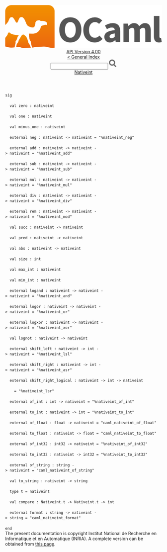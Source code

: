 <!-- ((! set title API !)) ((! set documentation !)) ((! set api !)) ((! set nobreadcrumb !)) -->
<div class="api"><header><nav class="toc brand"><a class="brand" href="https://ocaml.org/"><img src="colour-logo-gray.svg" class="svg" alt="OCaml"></a></nav><nav class="toc"><div class="toc_version"><a href="/docs" id="version-select">API Version 4.00</a></div><a href="index.html">&lt; General Index</a><div class="api_search"><input type="text" name="apisearch" id="api_search" oninput="mySearch(false);" onkeypress="this.oninput();" onclick="this.oninput();" onpaste="this.oninput();">
<img src="search_icon.svg" alt="Search" class="svg" onclick="mySearch(false)"></div>
<div id="search_results"></div><div class="toc_title"><a href="Nativeint.html">Nativeint</a></div><ul></ul></nav></header>
<code class="code"><span class="keyword">sig</span><br>
&nbsp;&nbsp;<span class="keyword">val</span>&nbsp;zero&nbsp;:&nbsp;nativeint<br>
&nbsp;&nbsp;<span class="keyword">val</span>&nbsp;one&nbsp;:&nbsp;nativeint<br>
&nbsp;&nbsp;<span class="keyword">val</span>&nbsp;minus_one&nbsp;:&nbsp;nativeint<br>
&nbsp;&nbsp;<span class="keyword">external</span>&nbsp;neg&nbsp;:&nbsp;nativeint&nbsp;<span class="keywordsign">-&gt;</span>&nbsp;nativeint&nbsp;=&nbsp;<span class="string">"%nativeint_neg"</span><br>
&nbsp;&nbsp;<span class="keyword">external</span>&nbsp;add&nbsp;:&nbsp;nativeint&nbsp;<span class="keywordsign">-&gt;</span>&nbsp;nativeint&nbsp;<span class="keywordsign">-&gt;</span>&nbsp;nativeint&nbsp;=&nbsp;<span class="string">"%nativeint_add"</span><br>
&nbsp;&nbsp;<span class="keyword">external</span>&nbsp;sub&nbsp;:&nbsp;nativeint&nbsp;<span class="keywordsign">-&gt;</span>&nbsp;nativeint&nbsp;<span class="keywordsign">-&gt;</span>&nbsp;nativeint&nbsp;=&nbsp;<span class="string">"%nativeint_sub"</span><br>
&nbsp;&nbsp;<span class="keyword">external</span>&nbsp;mul&nbsp;:&nbsp;nativeint&nbsp;<span class="keywordsign">-&gt;</span>&nbsp;nativeint&nbsp;<span class="keywordsign">-&gt;</span>&nbsp;nativeint&nbsp;=&nbsp;<span class="string">"%nativeint_mul"</span><br>
&nbsp;&nbsp;<span class="keyword">external</span>&nbsp;div&nbsp;:&nbsp;nativeint&nbsp;<span class="keywordsign">-&gt;</span>&nbsp;nativeint&nbsp;<span class="keywordsign">-&gt;</span>&nbsp;nativeint&nbsp;=&nbsp;<span class="string">"%nativeint_div"</span><br>
&nbsp;&nbsp;<span class="keyword">external</span>&nbsp;rem&nbsp;:&nbsp;nativeint&nbsp;<span class="keywordsign">-&gt;</span>&nbsp;nativeint&nbsp;<span class="keywordsign">-&gt;</span>&nbsp;nativeint&nbsp;=&nbsp;<span class="string">"%nativeint_mod"</span><br>
&nbsp;&nbsp;<span class="keyword">val</span>&nbsp;succ&nbsp;:&nbsp;nativeint&nbsp;<span class="keywordsign">-&gt;</span>&nbsp;nativeint<br>
&nbsp;&nbsp;<span class="keyword">val</span>&nbsp;pred&nbsp;:&nbsp;nativeint&nbsp;<span class="keywordsign">-&gt;</span>&nbsp;nativeint<br>
&nbsp;&nbsp;<span class="keyword">val</span>&nbsp;abs&nbsp;:&nbsp;nativeint&nbsp;<span class="keywordsign">-&gt;</span>&nbsp;nativeint<br>
&nbsp;&nbsp;<span class="keyword">val</span>&nbsp;size&nbsp;:&nbsp;int<br>
&nbsp;&nbsp;<span class="keyword">val</span>&nbsp;max_int&nbsp;:&nbsp;nativeint<br>
&nbsp;&nbsp;<span class="keyword">val</span>&nbsp;min_int&nbsp;:&nbsp;nativeint<br>
&nbsp;&nbsp;<span class="keyword">external</span>&nbsp;logand&nbsp;:&nbsp;nativeint&nbsp;<span class="keywordsign">-&gt;</span>&nbsp;nativeint&nbsp;<span class="keywordsign">-&gt;</span>&nbsp;nativeint&nbsp;=&nbsp;<span class="string">"%nativeint_and"</span><br>
&nbsp;&nbsp;<span class="keyword">external</span>&nbsp;logor&nbsp;:&nbsp;nativeint&nbsp;<span class="keywordsign">-&gt;</span>&nbsp;nativeint&nbsp;<span class="keywordsign">-&gt;</span>&nbsp;nativeint&nbsp;=&nbsp;<span class="string">"%nativeint_or"</span><br>
&nbsp;&nbsp;<span class="keyword">external</span>&nbsp;logxor&nbsp;:&nbsp;nativeint&nbsp;<span class="keywordsign">-&gt;</span>&nbsp;nativeint&nbsp;<span class="keywordsign">-&gt;</span>&nbsp;nativeint&nbsp;=&nbsp;<span class="string">"%nativeint_xor"</span><br>
&nbsp;&nbsp;<span class="keyword">val</span>&nbsp;lognot&nbsp;:&nbsp;nativeint&nbsp;<span class="keywordsign">-&gt;</span>&nbsp;nativeint<br>
&nbsp;&nbsp;<span class="keyword">external</span>&nbsp;shift_left&nbsp;:&nbsp;nativeint&nbsp;<span class="keywordsign">-&gt;</span>&nbsp;int&nbsp;<span class="keywordsign">-&gt;</span>&nbsp;nativeint&nbsp;=&nbsp;<span class="string">"%nativeint_lsl"</span><br>
&nbsp;&nbsp;<span class="keyword">external</span>&nbsp;shift_right&nbsp;:&nbsp;nativeint&nbsp;<span class="keywordsign">-&gt;</span>&nbsp;int&nbsp;<span class="keywordsign">-&gt;</span>&nbsp;nativeint&nbsp;=&nbsp;<span class="string">"%nativeint_asr"</span><br>
&nbsp;&nbsp;<span class="keyword">external</span>&nbsp;shift_right_logical&nbsp;:&nbsp;nativeint&nbsp;<span class="keywordsign">-&gt;</span>&nbsp;int&nbsp;<span class="keywordsign">-&gt;</span>&nbsp;nativeint<br>
&nbsp;&nbsp;&nbsp;&nbsp;=&nbsp;<span class="string">"%nativeint_lsr"</span><br>
&nbsp;&nbsp;<span class="keyword">external</span>&nbsp;of_int&nbsp;:&nbsp;int&nbsp;<span class="keywordsign">-&gt;</span>&nbsp;nativeint&nbsp;=&nbsp;<span class="string">"%nativeint_of_int"</span><br>
&nbsp;&nbsp;<span class="keyword">external</span>&nbsp;to_int&nbsp;:&nbsp;nativeint&nbsp;<span class="keywordsign">-&gt;</span>&nbsp;int&nbsp;=&nbsp;<span class="string">"%nativeint_to_int"</span><br>
&nbsp;&nbsp;<span class="keyword">external</span>&nbsp;of_float&nbsp;:&nbsp;float&nbsp;<span class="keywordsign">-&gt;</span>&nbsp;nativeint&nbsp;=&nbsp;<span class="string">"caml_nativeint_of_float"</span><br>
&nbsp;&nbsp;<span class="keyword">external</span>&nbsp;to_float&nbsp;:&nbsp;nativeint&nbsp;<span class="keywordsign">-&gt;</span>&nbsp;float&nbsp;=&nbsp;<span class="string">"caml_nativeint_to_float"</span><br>
&nbsp;&nbsp;<span class="keyword">external</span>&nbsp;of_int32&nbsp;:&nbsp;int32&nbsp;<span class="keywordsign">-&gt;</span>&nbsp;nativeint&nbsp;=&nbsp;<span class="string">"%nativeint_of_int32"</span><br>
&nbsp;&nbsp;<span class="keyword">external</span>&nbsp;to_int32&nbsp;:&nbsp;nativeint&nbsp;<span class="keywordsign">-&gt;</span>&nbsp;int32&nbsp;=&nbsp;<span class="string">"%nativeint_to_int32"</span><br>
&nbsp;&nbsp;<span class="keyword">external</span>&nbsp;of_string&nbsp;:&nbsp;string&nbsp;<span class="keywordsign">-&gt;</span>&nbsp;nativeint&nbsp;=&nbsp;<span class="string">"caml_nativeint_of_string"</span><br>
&nbsp;&nbsp;<span class="keyword">val</span>&nbsp;to_string&nbsp;:&nbsp;nativeint&nbsp;<span class="keywordsign">-&gt;</span>&nbsp;string<br>
&nbsp;&nbsp;<span class="keyword">type</span>&nbsp;t&nbsp;=&nbsp;nativeint<br>
&nbsp;&nbsp;<span class="keyword">val</span>&nbsp;compare&nbsp;:&nbsp;<span class="constructor">Nativeint</span>.t&nbsp;<span class="keywordsign">-&gt;</span>&nbsp;<span class="constructor">Nativeint</span>.t&nbsp;<span class="keywordsign">-&gt;</span>&nbsp;int<br>
&nbsp;&nbsp;<span class="keyword">external</span>&nbsp;format&nbsp;:&nbsp;string&nbsp;<span class="keywordsign">-&gt;</span>&nbsp;nativeint&nbsp;<span class="keywordsign">-&gt;</span>&nbsp;string&nbsp;=&nbsp;<span class="string">"caml_nativeint_format"</span><br>
<span class="keyword">end</span></code><div class="copyright">The present documentation is copyright Institut National de Recherche en Informatique et en Automatique (INRIA). A complete version can be obtained from <a href="http://caml.inria.fr/pub/docs/manual-ocaml/">this page</a>.</div></div>